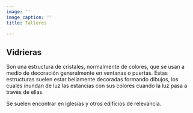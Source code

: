 ```yaml
---
image: ''
image_caption: ''
title: Talleres

---
```

## Vidrieras

Son una estructura de cristales, normalmente de colores, que se usan a medio de decoración generalmente en ventanas o puertas. Estas estructuras suelen estar bellamente decoradas formando dibujos, los cuales inundan de luz las estancias con sus colores cuando la luz pasa a través de ellas.

Se suelen encontrar en iglesias y otros edificios de relevancia.